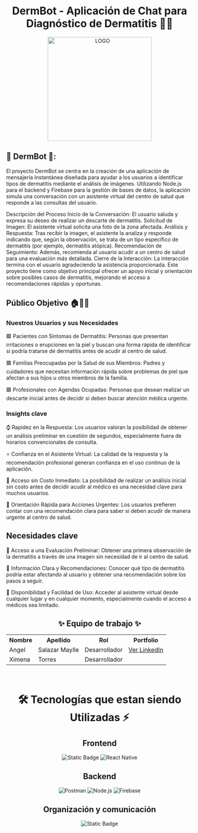 <h1 align="center"> DermBot - Aplicación de Chat para Diagnóstico de Dermatitis 🤖💬</h1> 
<div align="center"> 
  <img src="https://i.postimg.cc/52qWG8Lw/logo2.png" width="280" alt="LOGO"> 
</div>

## 📱 DermBot 🤖: 
El proyecto DermBot se centra en la creación de una aplicación de mensajería instantánea diseñada para ayudar a los usuarios a identificar tipos de dermatitis mediante el análisis de imágenes. Utilizando Node.js para el backend y Firebase para la gestión de bases de datos, la aplicación simula una conversación con un asistente virtual del centro de salud que responde a las consultas del usuario.

Descripción del Proceso
Inicio de la Conversación: El usuario saluda y expresa su deseo de realizar un descarte de dermatitis.
Solicitud de Imagen: El asistente virtual solicita una foto de la zona afectada.
Análisis y Respuesta: Tras recibir la imagen, el asistente la analiza y responde indicando que, según la observación, se trata de un tipo específico de dermatitis (por ejemplo, dermatitis atópica).
Recomendación de Seguimiento: Además, recomienda al usuario acudir a un centro de salud para una evaluación más detallada.
Cierre de la Interacción: La interacción termina con el usuario agradeciendo la asistencia proporcionada.
Este proyecto tiene como objetivo principal ofrecer un apoyo inicial y orientación sobre posibles casos de dermatitis, mejorando el acceso a recomendaciones rápidas y oportunas.

## Público Objetivo 🏠🏢👫

### Nuestros Usuarios y sus Necesidades

🟩 Pacientes con Síntomas de Dermatitis: Personas que presentan irritaciones o erupciones en la piel y buscan una forma rápida de identificar si podría tratarse de dermatitis antes de acudir al centro de salud.

🟩 Familias Preocupadas por la Salud de sus Miembros: Padres y cuidadores que necesitan información rápida sobre problemas de piel que afectan a sus hijos u otros miembros de la familia.

🟩 Profesionales con Agendas Ocupadas: Personas que desean realizar un descarte inicial antes de decidir si deben buscar atención médica urgente.

### Insights clave

⌚ Rapidez en la Respuesta: Los usuarios valoran la posibilidad de obtener un análisis preliminar en cuestión de segundos, especialmente fuera de horarios convencionales de consulta.

⭐ Confianza en el Asistente Virtual: La calidad de la respuesta y la recomendación profesional generan confianza en el uso continuo de la aplicación.

💸 Acceso sin Costo Inmediato: La posibilidad de realizar un análisis inicial sin costo antes de decidir acudir al médico es una necesidad clave para muchos usuarios.

🔮 Orientación Rápida para Acciones Urgentes: Los usuarios prefieren contar con una recomendación clara para saber si deben acudir de manera urgente al centro de salud.

## Necesidades clave

🔹 Acceso a una Evaluación Preliminar: Obtener una primera observación de la dermatitis a través de una imagen sin necesidad de ir al centro de salud.

🔹 Información Clara y Recomendaciones: Conocer qué tipo de dermatitis podría estar afectando al usuario y obtener una recomendación sobre los pasos a seguir.

🔹 Disponibilidad y Facilidad de Uso: Acceder al asistente virtual desde cualquier lugar y en cualquier momento, especialmente cuando el acceso a médicos sea limitado.



<h2 align="center">✨ Equipo de trabajo ✨</h2>

<table align="center">
  <tr>
    <th>Nombre</th>
    <th>Apellido</th>
    <th>Rol</th>
    <th>Portfolio</th>
  </tr>
  <tr>
    <td>Angel</td>
    <td>Salazar Maylle</td>
    <td>Desarrollador</td>
    <td><a href="https://www.linkedin.com/in/angel-salazar-maylle-36236b198/" target="_blank">Ver LinkedIn</a></td>
  </tr>
  <tr>
    <td>Ximena</td>
    <td>Torres</td>
    <td>Desarrollador</td>
  </tr>
</table>
<br>


<div align='center'>
  <h1>🛠️ Tecnologías que estan siendo Utilizadas ⚡</h1>
</div>

<div align='center'>
  <h2>Frontend</h2>
  </div>

  <div align='center'>
    
![Static Badge](https://img.shields.io/badge/Figma-%23F24E1E?style=for-the-badge&logo=figma&logoColor=white)
![React Native](https://img.shields.io/static/v1?style=for-the-badge&message=React&color=222222&logo=React&logoColor=61DAFB&label=)

<!-- TECNOLOGÍAS POR VERIFICAR
![Vite](https://img.shields.io/badge/vite-%23646CFF.svg?style=for-the-badge&logo=vite&logoColor=white)
![AXIOS](https://img.shields.io/badge/AXIOS-%235A29E4?style=for-the-badge&logo=axios)
![Vercel](https://img.shields.io/static/v1?style=for-the-badge&message=Vercel&color=000000&logo=Vercel&logoColor=FFFFFF&label=)
 -->

  </div>

<div align='center'>
  <h2>Backend</h2>
  </div>
  
  <div align='center'>
    

![Postman](https://img.shields.io/badge/Postman-FF6C37?style=for-the-badge&logo=postman&logoColor=white)
![Node.js](https://img.shields.io/badge/Node.js-339933?style=for-the-badge&logo=node.js&logoColor=white)
![Firebase](https://img.shields.io/badge/Firebase-FFCA28?style=for-the-badge&logo=firebase&logoColor=black)


<!-- TECNOLOGÍAS POR VERIFICAR
![JWT](https://img.shields.io/badge/JWT-black?style=for-the-badge&logo=JSON%20web%20tokens)
![Hibernate](https://img.shields.io/badge/Hibernate-59666C?style=for-the-badge&logo=Hibernate&logoColor=white)
 -->
  </div>

<div align='center'>
  <h2>Organización y comunicación</h2>
  </div>
  
  <div align="center">
  
![Static Badge](https://img.shields.io/badge/WhatsApp-25D366?style=for-the-badge&logo=whatsapp&logoColor=white)
  </div>
<br>
